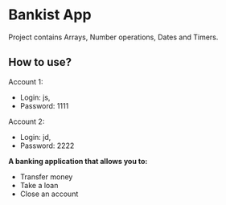 # Bankist App

Project contains Arrays, Number operations, Dates and Timers.

## How to use?

Account 1:

- Login: js,
- Password: 1111

Account 2:

- Login: jd,
- Password: 2222

**A banking application that allows you to:**

- Transfer money
- Take a loan
- Close an account
